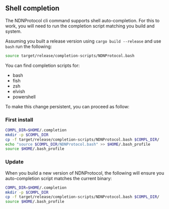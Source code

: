 

## Shell completion

The NDNProtocol cli command supports shell auto-completion. For this to work, you will need to run the completion script matching you build and system.

Assuming you built a release version using `cargo build --release` and use `bash` run the following:

```bash
source target/release/completion-scripts/NDNProtocol.bash
```


You can find completion scripts for:
- bash
- fish
- zsh
- elvish
- powershell

To make this change persistent, you can proceed as follow:

### First install

```bash
COMPL_DIR=$HOME/.completion
mkdir -p $COMPL_DIR
cp -f target/release/completion-scripts/NDNProtocol.bash $COMPL_DIR/
echo "source $COMPL_DIR/NDNProtocol.bash" >> $HOME/.bash_profile
source $HOME/.bash_profile
```

### Update

When you build a new version of NDNProtocol, the following will ensure you auto-completion script matches the current binary:

```bash
COMPL_DIR=$HOME/.completion
mkdir -p $COMPL_DIR
cp -f target/release/completion-scripts/NDNProtocol.bash $COMPL_DIR/
source $HOME/.bash_profile
```
